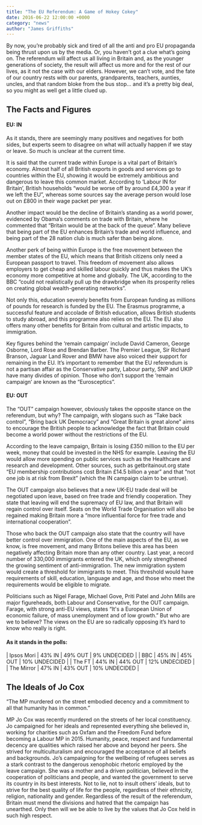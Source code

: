 ```yaml
---
title: "The EU Referendum: A Game of Hokey Cokey"
date: 2016-06-22 12:00:00 +0000
category: "news"
author: "James Griffiths"
---
```

By now, you’re probably sick and tired of all the anti and pro EU propaganda being thrust upon us by the media. Or, you haven’t got a clue what’s going on. The referendum will affect us all living in Britain and, as the younger generations of society, the result will affect us more and for the rest of our lives, as it not the case with our elders. However, we can’t vote, and the fate of our country rests with our parents, grandparents, teachers, aunties, uncles, and that random bloke from the bus stop... and it’s a pretty big deal, so you might as well get a little clued up. 

<h2>The Facts and Figures</h2>
<h4>EU: IN</h4>

As it stands, there are seemingly many positives and negatives for both sides, but experts seem to disagree on what will actually happen if we stay or leave. So much is unclear at the current time. 

It is said that the current trade within Europe is a vital part of Britain’s economy. Almost half of all British exports in goods and services go to countries within the EU, showing it would be extremely ambitious and dangerous to leave this common market. According to ‘Labour IN for Britain’, British households “would be worse off by around £4,300 a year if we left the EU”, whereas some sources say the average person would lose out on £800 in their wage packet per year. 

Another impact would be the decline of Britain’s standing as a world power, evidenced by Obama’s comments on trade with Britain, where he commented that “Britain would be at the back of the queue”. Many believe that being part of the EU enhances Britain’s trade and world influence, and being part of the 28 nation club is much safer than being alone.

Another perk of being within Europe is the free movement between the member states of the EU, which means that British citizens only need a European passport to travel. This freedom of movement also allows employers to get cheap and skilled labour quickly and thus makes the UK’s economy more competitive at home and globally. The UK, according to the BBC “could not realistically pull up the drawbridge when its prosperity relies on creating global wealth-generating networks”.

Not only this, education severely benefits from European funding as millions of pounds for research is funded by the EU. The Erasmus programme, a successful feature and accolade of British education, allows British students to study abroad, and this programme also relies on the EU. The EU also offers many other benefits for Britain from cultural and artistic impacts, to immigration.

Key figures behind the ‘remain campaign’ include David Cameron, George Osborne, Lord Rose and Brendan Barber. The Premier League, Sir Richard Branson, Jaguar Land Rover and BMW have also voiced their support for remaining in the EU. It’s important to remember that the EU referendum is not a partisan affair as the Conservative party, Labour party, SNP and UKIP have many divides of opinion. Those who don’t support the ‘remain campaign’ are known as the “Eurosceptics”.

<h4>EU: OUT</h4>

The “OUT” campaign however, obviously takes the opposite stance on the referendum, but why?  The campaign, with slogans such as “Take back control”, “Bring back UK Democracy” and “Great Britain is great alone” aims to encourage the British people to acknowledge the fact that Britain could become a world power without the restrictions of the EU.

According to the leave campaign, Britain is losing £350 million to the EU per week, money that could be invested in the NHS for example. Leaving the EU would allow more spending on public services such as the Healthcare and research and development. Other sources, such as getbritainout.org state “EU membership contributions cost Britain £14.5 billion a year” and that “not one job is at risk from Brexit” (which the IN campaign claim to be untrue).

The OUT campaign also believes that a new UK-EU trade deal will be negotiated upon leave, based on free trade and friendly cooperation. They state that leaving will end the supremacy of EU law, and that Britain will regain control over itself. Seats on the World Trade Organisation will also be regained making Britain more a “more influential force for free trade and international cooperation”.

Those who back the OUT campaign also state that the country will have better control over immigration. One of the main aspects of the EU, as we know, is free movement, and many Britons believe this area has been negatively affecting Britain more than any other country. Last year, a record number of 330,000 immigrants entered the UK, which only strengthened the growing sentiment of anti-immigration. The new immigration system would create a threshold for immigrants to meet. This threshold would have requirements of skill, education, language and age, and those who meet the requirements would be eligible to migrate.

Politicians such as Nigel Farage, Michael Gove, Priti Patel and John Mills are major figureheads, both Labour and Conservative, for the OUT campaign. Farage, with strong anti-EU views, states “It's a European Union of economic failure, of mass unemployment and of low growth.” But who are we to believe? The views on the EU are so radically opposing it’s hard to know who really is right.

<h4>As it stands in the polls:</h4>

| Ipsos Mori  | 43% IN | 49% OUT | 9% UNDECIDED  |
| BBC         | 45% IN | 45% OUT | 10% UNDECIDED |
| The FT      | 44% IN | 44% OUT | 12% UNDECIDED |
| The Mirror  | 47% IN | 43% OUT | 10% UNDECIDED |

<h2>The Ideals of Jo Cox</h2>

“The MP murdered on the street embodied decency and a commitment to all that humanity has in common.”

MP Jo Cox was recently murdered on the streets of her local constituency. Jo campaigned for her ideals and represented everything she believed in, working for charities such as Oxfam and the Freedom Fund before becoming a Labour MP in 2015. Humanity, peace, respect and fundamental decency are qualities which raised her above and beyond her peers. She strived for multiculturalism and encouraged the acceptance of all beliefs and backgrounds. Jo’s campaigning for the wellbeing of refugees serves as a stark contrast to the dangerous xenophobic rhetoric employed by the leave campaign. She was a mother and a driven politician, believed in the cooperation of politicians and people, and wanted the government to serve its country in its best interests. Not to lie, not to insult others’ ideals, but to strive for the best quality of life for the people, regardless of their ethnicity, religion, nationality and gender. Regardless of the result of the referendum, Britain must mend the divisions and hatred that the campaign has unearthed. Only then will we be able to live by the values that Jo Cox held in such high respect. 
